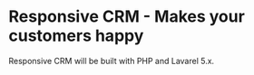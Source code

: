 # Responsive CRM - Makes your customers happy

Responsive CRM will be built with PHP and Lavarel 5.x.

